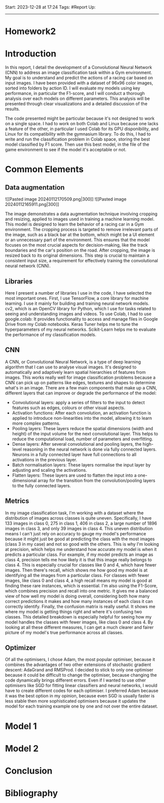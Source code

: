 Start: 2023-12-28 at 17:24
Tags: #Report
Up: 

---
# Homework2

# Introduction

In this report, I detail the development of a Convolutional Neural Network (CNN) to address an image classification task within a Gym environment. My goal is to understand and predict the actions of a racing car based on input images. I have been provided with a dataset of 96x96 color images, sorted into folders by action ID.
I will evaluate my models using key performance, in particular the F1-score, and I will conduct a thorough analysis over each models on different parameters. This analysis will be presented through clear visualizations and a detailed discussion of the results.


The code presented might be particular because it's not designed to work on a single space. I had to work on both Colab and Linux because one lacks a feature of the other, in particular I used Colab for its GPU disponibility, and Linux for its compatibility with the gymnasium library. To do this, I had to write and run the classification problem in Colab space, storing the best model classified by F1 score. Then use this best model, in the file of the game environment to see if the model it's acceptable or not.

# Common Elements

## Data augmentation

![[Pasted image 20240112170509.png|300]] ![[Pasted image 20240112165911.png|300]]

The image demonstrates a data augmentation technique involving cropping and resizing, applied to images used in training a machine learning model. This model is designed to learn the behavior of a racing car in a Gym environment. The cropping process is targeted to remove irrelevant parts of the image, such as a black bar at the bottom, which might be a UI element or an unnecessary part of the environment. This ensures that the model focuses on the most crucial aspects for decision-making, like the track boundaries and the car's position on the road. After cropping, the image is resized back to its original dimensions. This step is crucial to maintain a consistent input size, a requirement for effectively training the convolutional neural network (CNN).


## Libraries
Here I present a number of libraries I use in the code, I have selected the most important ones. First, I use TensorFlow, a core library for machine learning. I use it mainly for building and training neural network models. cv2, which is an OpenCV library for Python, which I use for tasks related to seeing and understanding images and videos. To use Colab, I had to use google.colab: It provides functionality to access and manage files in Google Drive from my Colab notebooks. Keras Tuner helps me to tune the hyperparameters of my neural networks. Scikit-Learn helps me to evaluate the performance of my classification models.

## CNN
A CNN, or Convolutional Neural Network, is a type of deep learning algorithm that I can use to analyse visual images. It's designed to automatically and adaptively learn spatial hierarchies of features from images. This works really well for image classification problems because a CNN can pick up on patterns like edges, textures and shapes to determine what's in an image. There are a few main components that make up a CNN, different layers that can improve or degrade the performance of the model:
- Convolutional layers: apply a series of filters to the input to detect features such as edges, colours or other visual aspects.
- Activation functions: After each convolution, an activation function is applied to introduce non-linearities into the model, allowing it to learn more complex patterns.
- Pooling layers: These layers reduce the spatial dimensions (width and height) of the input volume for the next convolutional layer. This helps to reduce the computational load, number of parameters and overfitting.
- Dense layers: After several convolutional and pooling layers, the high-level reasoning in the neural network is done via fully connected layers. Neurons in a fully connected layer have full connections to all activations in the previous layer.
- Batch normalisation layers: These layers normalise the input layer by adjusting and scaling the activations.
- Flatten layers: These layers are used to flatten the input into a one-dimensional array for the transition from the convolution/pooling layers to the fully connected layers.

## Metrics
In my image classification task, I'm working with a dataset where the distribution of images across classes is quite uneven. Specifically, I have 133 images in class 0, 275 in class 1, 406 in class 2, a large number of 1896 images in class 3, and only 39 images in class 4. This uneven distribution means I can't just rely on accuracy to gauge my model's performance because it might just be good at predicting the class with the most images (class 3 in my case) and not so good with the others.
This is why I'm looking at precision, which helps me understand how accurate my model is when it predicts a particular class. For example, if my model predicts an image as class 4, precision tells me how likely it is that this image really belongs to class 4. This is especially crucial for classes like 0 and 4, which have fewer images.
Then there's recall, which shows me how good my model is at identifying all the images from a particular class. For classes with fewer images, like class 0 and class 4, a high recall means my model is good at finding these rare instances, which is essential.
I'm also using the F1-Score, which combines precision and recall into one metric. It gives me a balanced view of how well my model is doing overall, considering both how many correct predictions it makes and how many instances of each class it can correctly identify.
Finally, the confusion matrix is really useful. It shows me where my model is getting things right and where it's confusing two classes. This detailed breakdown is especially helpful for seeing how my model handles the classes with fewer images, like class 0 and class 4. By looking at all these different measures, I can get a much clearer and fairer picture of my model's true performance across all classes.

## Optimizer
Of all the optimisers, I chose Adam, the most popular optimiser, because it combines the advantages of two other extensions of stochastic gradient descent: AdaGrand and RMSProd. I decided to stick to only one optimiser because it could be difficult to change the optimiser, because changing the code dynamically brings different errors. Even if I wanted to use other optimisers like SGD for fitting linear classifiers and neural networks, I would have to create different codes for each optimiser. I preferred Adam because it was the best option in my opinion, because even SGD is usually faster is less stable then more sophisticated optimisers because it updates the model for each training example one by one and not over the entire dataset. 

# Model 1

# Model 2

# Conclusion

# Bibliography
